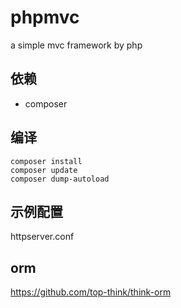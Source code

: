 # phpmvc
a simple mvc framework by php

## 依赖
* composer

## 编译
```shell
composer install
composer update
composer dump-autoload
```

## 示例配置
httpserver.conf

## orm
https://github.com/top-think/think-orm
